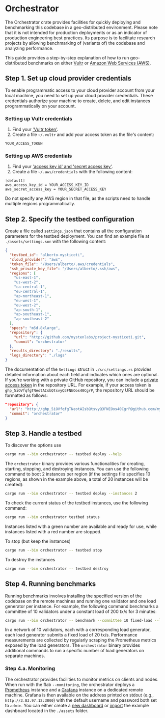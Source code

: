 # Orchestrator

The Orchestrator crate provides facilities for quickly deploying and benchmarking this codebase in a geo-distributed environment. Please note that it is not intended for production deployments or as an indicator of production engineering best practices. Its purpose is to facilitate research projects by allowing benchmarking of (variants of) the codebase and analyzing performance.

This guide provides a step-by-step explanation of how to run geo-distributed benchmarks on either [Vultr](http://vultr.com) or [Amazon Web Services (AWS)](http://aws.amazon.com).

## Step 1. Set up cloud provider credentials

To enable programmatic access to your cloud provider account from your local machine, you need to set up your cloud provider credentials. These credentials authorize your machine to create, delete, and edit instances programmatically on your account.

### Setting up Vultr credentials

1. Find your ['Vultr token'](https://www.vultr.com/docs/).
2. Create a file `~/.vultr` and add your access token as the file's content:

```text
YOUR_ACCESS_TOKEN
```

### Setting up AWS credentials

1. Find your ['access key id' and 'secret access key'](https://docs.aws.amazon.com/cli/latest/userguide/cli-configure-quickstart.html#cli-configure-quickstart-creds).
2. Create a file `~/.aws/credentials` with the following content:

```text
[default]
aws_access_key_id = YOUR_ACCESS_KEY_ID
aws_secret_access_key = YOUR_SECRET_ACCESS_KEY
```

Do not specify any AWS region in that file, as the scripts need to handle multiple regions programmatically.

## Step 2. Specify the testbed configuration

Create a file called `settings.json` that contains all the configuration parameters for the testbed deployment. You can find an example file at `./assets/settings.son` with the following content:

```json
{
  "testbed_id": "alberto-mysticeti",
  "cloud_provider": "aws",
  "token_file": "/Users/alberto/.aws/credentials",
  "ssh_private_key_file": "/Users/alberto/.ssh/aws",
  "regions": [
    "us-east-1",
    "us-west-2",
    "ca-central-1",
    "eu-central-1",
    "ap-northeast-1",
    "eu-west-1",
    "eu-west-2",
    "ap-south-1",
    "ap-southeast-1",
    "ap-southeast-2"
  ],
  "specs": "m5d.8xlarge",
  "repository": {
    "url": "http://github.com/mystenlabs/project-mysticeti.git",
    "commit": "orchestrator"
  },
  "results_directory": "./results",
  "logs_directory": "./logs"
}
```

The documentation of the `Settings` struct in `./src/settings.rs` provides detailed information about each field and indicates which ones are optional. If you're working with a private GitHub repository, you can include a [private access token](https://docs.github.com/en/authentication/keeping-your-account-and-data-secure/managing-your-personal-access-tokens) in the repository URL. For example, if your access token is `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`, the repository URL should be formatted as follows:

```json
"repository": {
  "url": "http://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@github.com/mystenlabs/project-mysticeti.git",
  "commit": "orchestrator"
}
```

## Step 3. Handle a testbed

To discover the options use 

```bash
cargo run --bin orchestrator -- testbed deploy --help
```


The `orchestrator` binary provides various functionalities for creating, starting, stopping, and destroying instances. You can use the following command to boot 2 instances per region (if the settings file specifies 10 regions, as shown in the example above, a total of 20 instances will be created):

```bash
cargo run --bin orchestrator -- testbed deploy --instances 2
```

To check the current status of the testbed instances, use the following command:

```bash
cargo run --bin orchestrator testbed status
```

Instances listed with a green number are available and ready for use, while instances listed with a red number are stopped.

To stop (but keep the instances)

```bash
cargo run --bin orchestrator -- testbed stop
```

To destroy the instances

```bash
cargo run --bin orchestrator -- testbed destroy
```


## Step 4. Running benchmarks

Running benchmarks involves installing the specified version of the codebase on the remote machines and running one validator and one load generator per instance. For example, the following command benchmarks a committee of 10 validators under a constant load of 200 tx/s for 3 minutes:

```bash
cargo run --bin orchestrator -- benchmark --committee 10 fixed-load --loads 200 --duration 180
```

In a network of 10 validators, each with a corresponding load generator, each load generator submits a fixed load of 20 tx/s. Performance measurements are collected by regularly scraping the Prometheus metrics exposed by the load generators. The `orchestrator` binary provides additional commands to run a specific number of load generators on separate machines.

### Step 4.a. Monitoring

The orchestrator provides facilities to monitor metrics on clients and nodes. When run with the flab `--monitoring`, the orchestrator deploys a [Prometheus](https://prometheus.io) instance and a [Grafana](https://grafana.com) instance on a dedicated remote machine. Grafana is then available on the address printed on stdout (e.g., `http://3.83.97.12:3000`) with the default username and password both set to `admin`. You can either create a [new dashboard](https://grafana.com/docs/grafana/latest/getting-started/build-first-dashboard/) or [import](https://grafana.com/docs/grafana/latest/dashboards/manage-dashboards/#import-a-dashboard) the example dashboard located in the `./assets` folder.

